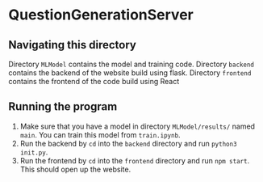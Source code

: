 # QuestionGenerationServer

## Navigating this directory
Directory `MLModel` contains the model and training code. Directory `backend` contains the backend of the website build using flask. Directory `frontend` contains the frontend of the code build using React

## Running the program
1. Make sure that you have a model in directory `MLModel/results/` named `main`. You can train this model from `train.ipynb`. 
2. Run the backend by `cd` into the `backend` directory and run `python3 init.py`.
3. Run the frontend by `cd` into the `frontend` directory and run `npm start`. This should open up the website. 
